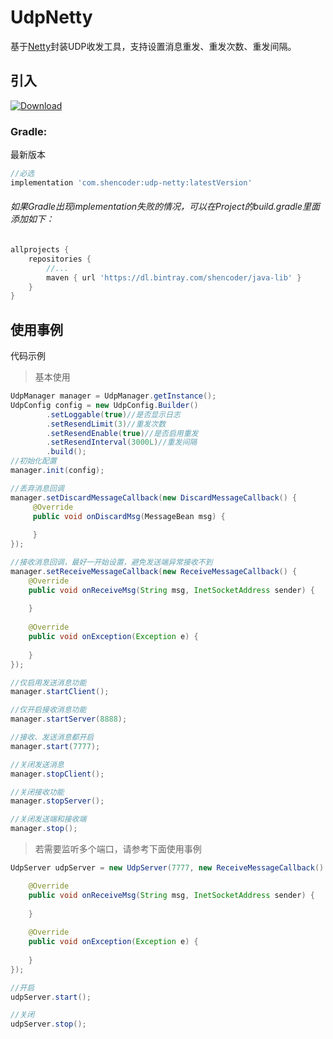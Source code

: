 # UdpNetty
基于[Netty](https://github.com/netty/netty)封装UDP收发工具，支持设置消息重发、重发次数、重发间隔。
## 引入
[ ![Download](https://api.bintray.com/packages/shencoder/java-lib/udp-netty/images/download.svg) ](https://bintray.com/shencoder/java-lib/udp-netty/_latestVersion)
### Gradle:
最新版本
```gradle
//必选
implementation 'com.shencoder:udp-netty:latestVersion'
```
###### 如果Gradle出现implementation失败的情况，可以在Project的build.gradle里面添加如下：
```gradle
allprojects {
    repositories {
        //...
        maven { url 'https://dl.bintray.com/shencoder/java-lib' }
    }
}
```
## 使用事例
代码示例
>  基本使用
```java
UdpManager manager = UdpManager.getInstance();
UdpConfig config = new UdpConfig.Builder()
        .setLoggable(true)//是否显示日志
        .setResendLimit(3)//重发次数
        .setResendEnable(true)//是否启用重发
        .setResendInterval(3000L)//重发间隔
        .build();
//初始化配置
manager.init(config);

//丢弃消息回调
manager.setDiscardMessageCallback(new DiscardMessageCallback() {
     @Override
     public void onDiscardMsg(MessageBean msg) {
                
     }
});

//接收消息回调，最好一开始设置，避免发送端异常接收不到
manager.setReceiveMessageCallback(new ReceiveMessageCallback() {
    @Override
    public void onReceiveMsg(String msg, InetSocketAddress sender) {
                
    }
    
    @Override
    public void onException(Exception e) {
    
    }
});

//仅启用发送消息功能
manager.startClient();

//仅开启接收消息功能
manager.startServer(8888);

//接收、发送消息都开启
manager.start(7777);

//关闭发送消息
manager.stopClient();

//关闭接收功能
manager.stopServer();

//关闭发送端和接收端
manager.stop();

```

>  若需要监听多个端口，请参考下面使用事例
```java
UdpServer udpServer = new UdpServer(7777, new ReceiveMessageCallback() {

    @Override
    public void onReceiveMsg(String msg, InetSocketAddress sender) {
                
    }
    
    @Override
    public void onException(Exception e) {
    
    }
});

//开启
udpServer.start();

//关闭
udpServer.stop();

```
